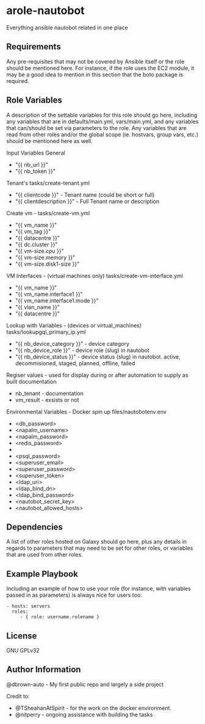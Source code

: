 arole-nautobot
=========

Everything ansible nautobot related in one place

Requirements
------------

Any pre-requisites that may not be covered by Ansible itself or the role should be mentioned here. For instance, if the role uses the EC2 module, it may be a good idea to mention in this section that the boto package is required.

Role Variables
--------------

A description of the settable variables for this role should go here, including any variables that are in defaults/main.yml, vars/main.yml, and any variables that can/should be set via parameters to the role. Any variables that are read from other roles and/or the global scope (ie. hostvars, group vars, etc.) should be mentioned here as well.

Input Variables
General
- "{{ nb_url }}"
- "{{ nb_token }}"

Tenant's
tasks/create-tenant.yml

- "{{ clientcode }}" - Tenant name (could be short or full)
- "{{ clientdescription }}" - Full Tenant name or description

Create vm - 
tasks/create-vm.yml

- "{{ vm_name }}"
- "{{ vm_tag }}"
- "{{ datacentre }}"
- "{{ dc.cluster }}"
- "{{ vm-size.cpu }}"
- "{{ vm-size.memory }}"
- "{{ vm-size.disk1-size }}"

VM Interfaces - (virtual machines only)
tasks/create-vm-interface.yml

- "{{ vm_name }}"
- "{{ vm_name.interface1 }}"
- "{{ vm_name.interface1.mode }}"
- "{{ vlan_name }}"
- "{{ datacentre }}"

Lookup with Variables - (devices or virtual_machines)
tasks/lookupgql_primary_ip.yml

- "{{ nb_device_category }}" - device category
- "{{ nb_device_role }}" - device role (slug) in nautobot
- "{{ nb_device_status }}" - device status (slug) in nautobot. active, decommisioned, staged, planned, offline, failed

Regiser values - used for display during or after automation to supply as built documentation
- nb_tenant - documentation
- vm_result - exsists or not

Environmental Variables - Docker spin up
files/nautobotenv.env
- <db_password>
- <napalm_username>
- <napalm_password>
- <redis_password>
- <pgppassword>
- <psql_password>
- <superuser_email>
- <superuser_password>
- <superuser_token>
- <ldap_uri>
- <ldap_bind_dn>
- <ldap_bind_password>
- <nautobot_secret_key>
- <nautobot_allowed_hosts>

Dependencies
------------

A list of other roles hosted on Galaxy should go here, plus any details in regards to parameters that may need to be set for other roles, or variables that are used from other roles.

Example Playbook
----------------

Including an example of how to use your role (for instance, with variables passed in as parameters) is always nice for users too:

    - hosts: servers
      roles:
         - { role: username.rolename }


License
-------

GNU GPLv32

Author Information
------------------

@dbrown-auto - My first public repo and largely a side project

Credit to:
- @TSheahanAtSpirit - for the work on the docker environment.
- @nitperry - ongoing assistance with building the tasks

